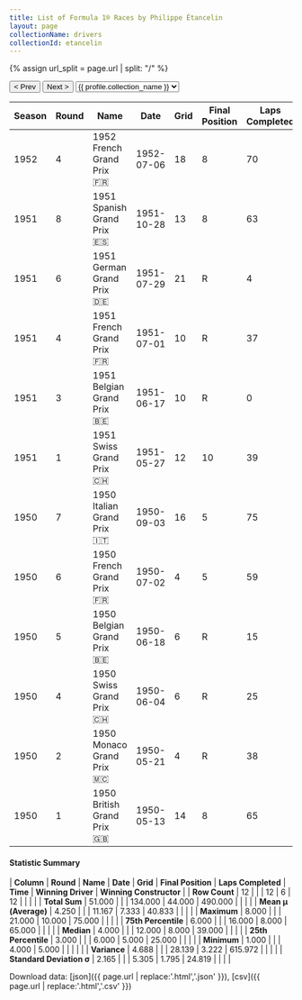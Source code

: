 ```yaml
---
title: List of Formula 1® Races by Philippe Étancelin
layout: page
collectionName: drivers
collectionId: etancelin
---
```


{% assign url_split = page.url | split: "/" %}
<div id="collection-navigation">
<button onclick="selector.options[selector.selectedIndex-1].value && (window.location = selector.options[selector.selectedIndex-1].value);">&lt; Prev</button>
<button onclick="selector.options[selector.selectedIndex+1].value && (window.location = selector.options[selector.selectedIndex+1].value);">Next &gt;</button>
<select id="selector" onchange="this.options[this.selectedIndex].value && (window.location = this.options[this.selectedIndex].value);">
  {% for collectionId in site.data[page.collectionName].refs %}
    {% if collectionId == page.collectionId %}
      {% assign selected = "selected" %}
    {% else %}
      {% assign selected = "" %}
    {% endif %}
    {% assign profile = site.data[page.collectionName][collectionId].profile %}
    <option value="/f1/{{ page.collectionName }}/{{ collectionId }}/{{ url_split[4] }}" {{ selected }}>{{ profile.collection_name }}</option>
  {% endfor %}
</select>
</div>

| Season | Round | Name | Date | Grid | Final Position | Laps Completed | Time | Winning Driver | Winning Constructor |
|--|--|--|--|--|--|--|--|--|--|
| 1952 | 4 | 1952 French Grand Prix 🇫🇷 | 1952-07-06 | 18 | 8 | 70 |   | Alberto Ascari 🇮🇹 | Ferrari 🇮🇹 |
| 1951 | 8 | 1951 Spanish Grand Prix 🇪🇸 | 1951-10-28 | 13 | 8 | 63 |   | Juan Fangio 🇦🇷 | Alfa Romeo 🇮🇹 |
| 1951 | 6 | 1951 German Grand Prix 🇩🇪 | 1951-07-29 | 21 | R | 4 |   | Alberto Ascari 🇮🇹 | Ferrari 🇮🇹 |
| 1951 | 4 | 1951 French Grand Prix 🇫🇷 | 1951-07-01 | 10 | R | 37 |   | Juan Fangio 🇦🇷 | Alfa Romeo 🇮🇹 |
| 1951 | 3 | 1951 Belgian Grand Prix 🇧🇪 | 1951-06-17 | 10 | R | 0 |   | Nino Farina 🇮🇹 | Alfa Romeo 🇮🇹 |
| 1951 | 1 | 1951 Swiss Grand Prix 🇨🇭 | 1951-05-27 | 12 | 10 | 39 |   | Juan Fangio 🇦🇷 | Alfa Romeo 🇮🇹 |
| 1950 | 7 | 1950 Italian Grand Prix 🇮🇹 | 1950-09-03 | 16 | 5 | 75 |   | Nino Farina 🇮🇹 | Alfa Romeo 🇮🇹 |
| 1950 | 6 | 1950 French Grand Prix 🇫🇷 | 1950-07-02 | 4 | 5 | 59 |   | Juan Fangio 🇦🇷 | Alfa Romeo 🇮🇹 |
| 1950 | 5 | 1950 Belgian Grand Prix 🇧🇪 | 1950-06-18 | 6 | R | 15 |   | Juan Fangio 🇦🇷 | Alfa Romeo 🇮🇹 |
| 1950 | 4 | 1950 Swiss Grand Prix 🇨🇭 | 1950-06-04 | 6 | R | 25 |   | Nino Farina 🇮🇹 | Alfa Romeo 🇮🇹 |
| 1950 | 2 | 1950 Monaco Grand Prix 🇲🇨 | 1950-05-21 | 4 | R | 38 |   | Juan Fangio 🇦🇷 | Alfa Romeo 🇮🇹 |
| 1950 | 1 | 1950 British Grand Prix 🇬🇧 | 1950-05-13 | 14 | 8 | 65 |   | Nino Farina 🇮🇹 | Alfa Romeo 🇮🇹 |

#### Statistic Summary

| **Column** | **Round** | **Name** | **Date** | **Grid** | **Final Position** | **Laps Completed** | **Time** | **Winning Driver** | **Winning Constructor** |
| **Row Count** | 12 |  |  | 12 | 6 | 12 |  |  |  |
| **Total Sum** | 51.000 |  |  | 134.000 | 44.000 | 490.000 |  |  |  |
| **Mean μ (Average)** | 4.250 |  |  | 11.167 | 7.333 | 40.833 |  |  |  |
| **Maximum** | 8.000 |  |  | 21.000 | 10.000 | 75.000 |  |  |  |
| **75th Percentile** | 6.000 |  |  | 16.000 | 8.000 | 65.000 |  |  |  |
| **Median** | 4.000 |  |  | 12.000 | 8.000 | 39.000 |  |  |  |
| **25th Percentile** | 3.000 |  |  | 6.000 | 5.000 | 25.000 |  |  |  |
| **Minimum** | 1.000 |  |  | 4.000 | 5.000 |  |  |  |  |
| **Variance** | 4.688 |  |  | 28.139 | 3.222 | 615.972 |  |  |  |
| **Standard Deviation σ** | 2.165 |  |  | 5.305 | 1.795 | 24.819 |  |  |  |

Download data: [json]({{ page.url | replace:'.html','.json' }}), [csv]({{ page.url | replace:'.html','.csv' }})
